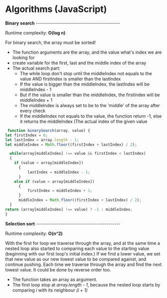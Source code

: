 <h1>Algorithms (JavaScript)</h1>

**Binary search** ------------------------------------------

Runtime complexity: **O(log n)**

For binary search, the array must be sorted!
 - The function arguments are the array, and the value what's index we are looking for
 - create variable for the first, last and the middle index of the array
 - The actual search part: 
    - The while loop don't stop until the middleIndex not equals to the value AND firstIndex is smaller than the lastIndex
    - If the value is bigger than the middleIndex, the lastIndex will be middleIndex - 1
    - But if the value is smaller than the middleIndex, the firstIndex will be middleIndex + 1
    - The middleIndex is always set to be to the 'middle' of the array after every check
    - If the middleIndex not equals to the value, the function return -1, else it returns the middleIndex (The actual index of the given value
  ```js
   function binarySearch(array, value) {
  let firstIndex = 0;
  let lastIndex = array.length - 1;
  let middleIndex = Math.floor((firstIndex + lastIndex) / 2);

    while(array[middleIndex] !== value && firstIndex < lastIndex)
    {
      if (value < array[middleIndex])
        {
            lastIndex = middleIndex - 1;
        } 
      else if (value > array[middleIndex])
        {
            firstIndex = middleIndex + 1;
        }
        middleIndex = Math.floor((firstIndex + lastIndex) / 2);
    }
  return (array[middleIndex] !== value) ? -1 : middleIndex;
}
  ```

**Selection sort** ------------------------------------------

Runtime complexity: **O(n^2)**

With the first for loop we traverse through the array, and at the same time a nested loop also started to comparing each value to the starting value (beginning with our first loop's initial index.) If we find a lower value, we set that new value as our new lowest value to be compared against, and continue pushing. Each time we traverse through the array and find the next lowest value. It could be done by reverse order too.

  - The function takes an array as argument.
  - The first loop stop at *array.length - 1*, because the nested loop starts by comparing *i* with its neighbour *(i + 1)*